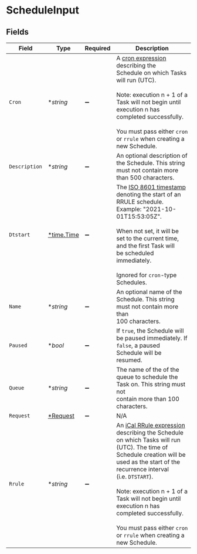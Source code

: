 # ScheduleInput


## Fields

| Field                                                                                                                                                                                                                                                                                                                                                                                                                              | Type                                                                                                                                                                                                                                                                                                                                                                                                                               | Required                                                                                                                                                                                                                                                                                                                                                                                                                           | Description                                                                                                                                                                                                                                                                                                                                                                                                                        |
| ---------------------------------------------------------------------------------------------------------------------------------------------------------------------------------------------------------------------------------------------------------------------------------------------------------------------------------------------------------------------------------------------------------------------------------- | ---------------------------------------------------------------------------------------------------------------------------------------------------------------------------------------------------------------------------------------------------------------------------------------------------------------------------------------------------------------------------------------------------------------------------------- | ---------------------------------------------------------------------------------------------------------------------------------------------------------------------------------------------------------------------------------------------------------------------------------------------------------------------------------------------------------------------------------------------------------------------------------- | ---------------------------------------------------------------------------------------------------------------------------------------------------------------------------------------------------------------------------------------------------------------------------------------------------------------------------------------------------------------------------------------------------------------------------------- |
| `Cron`                                                                                                                                                                                                                                                                                                                                                                                                                             | **string*                                                                                                                                                                                                                                                                                                                                                                                                                          | :heavy_minus_sign:                                                                                                                                                                                                                                                                                                                                                                                                                 | A [cron expression](https://crontab.guru/examples.html) describing the<br/>Schedule on which Tasks will run (UTC).<br/><br/>Note: execution n + 1 of a Task will not begin until execution n has<br/>completed successfully.<br/><br/>You must pass either `cron` or `rrule` when creating a new Schedule.<br/>                                                                                                                    |
| `Description`                                                                                                                                                                                                                                                                                                                                                                                                                      | **string*                                                                                                                                                                                                                                                                                                                                                                                                                          | :heavy_minus_sign:                                                                                                                                                                                                                                                                                                                                                                                                                 | An optional description of the Schedule. This string must not contain more<br/>than 500 characters.<br/>                                                                                                                                                                                                                                                                                                                           |
| `Dtstart`                                                                                                                                                                                                                                                                                                                                                                                                                          | [*time.Time](https://pkg.go.dev/time#Time)                                                                                                                                                                                                                                                                                                                                                                                         | :heavy_minus_sign:                                                                                                                                                                                                                                                                                                                                                                                                                 | The [ISO 8601 timestamp](https://en.wikipedia.org/wiki/ISO_8601#Combined_date_and_time_representations)<br/>denoting the start of an RRULE schedule. Example: "2021-10-01T15:53:05Z".<br/><br/>When not set, it will be set to the current time, and the first Task will<br/>be scheduled immediately.<br/><br/>Ignored for `cron`-type Schedules.<br/>                                                                            |
| `Name`                                                                                                                                                                                                                                                                                                                                                                                                                             | **string*                                                                                                                                                                                                                                                                                                                                                                                                                          | :heavy_minus_sign:                                                                                                                                                                                                                                                                                                                                                                                                                 | An optional name of the Schedule. This string must not contain more than<br/>100 characters.<br/>                                                                                                                                                                                                                                                                                                                                  |
| `Paused`                                                                                                                                                                                                                                                                                                                                                                                                                           | **bool*                                                                                                                                                                                                                                                                                                                                                                                                                            | :heavy_minus_sign:                                                                                                                                                                                                                                                                                                                                                                                                                 | If `true`, the Schedule will be paused immediately. If `false`, a paused<br/>Schedule will be resumed.<br/>                                                                                                                                                                                                                                                                                                                        |
| `Queue`                                                                                                                                                                                                                                                                                                                                                                                                                            | **string*                                                                                                                                                                                                                                                                                                                                                                                                                          | :heavy_minus_sign:                                                                                                                                                                                                                                                                                                                                                                                                                 | The name of the of the queue to schedule the Task on. This string must not<br/>contain more than 100 characters.<br/>                                                                                                                                                                                                                                                                                                              |
| `Request`                                                                                                                                                                                                                                                                                                                                                                                                                          | [*Request](../../models/shared/request.md)                                                                                                                                                                                                                                                                                                                                                                                         | :heavy_minus_sign:                                                                                                                                                                                                                                                                                                                                                                                                                 | N/A                                                                                                                                                                                                                                                                                                                                                                                                                                |
| `Rrule`                                                                                                                                                                                                                                                                                                                                                                                                                            | **string*                                                                                                                                                                                                                                                                                                                                                                                                                          | :heavy_minus_sign:                                                                                                                                                                                                                                                                                                                                                                                                                 | An [iCal RRule expression](https://icalendar.org/iCalendar-RFC-5545/3-8-5-3-recurrence-rule.html)<br/>describing the Schedule on which Tasks will run (UTC). The time of<br/>Schedule creation will be used as the start of the recurrence interval<br/>(i.e. `DTSTART`).<br/><br/>Note: execution n + 1 of a Task will not begin until execution n has<br/>completed successfully.<br/><br/>You must pass either `cron` or `rrule` when creating a new Schedule.<br/> |